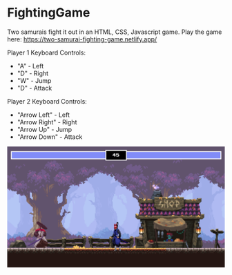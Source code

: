 # FightingGame

Two samurais fight it out in an HTML, CSS, Javascript game. Play the game here: https://two-samurai-fighting-game.netlify.app/

Player 1 Keyboard Controls: 
- "A" - Left 
- "D" - Right
- "W" - Jump
- "D" - Attack

Player 2 Keyboard Controls: 
- "Arrow Left" - Left 
- "Arrow Right" - Right
- "Arrow Up" - Jump
- "Arrow Down" - Attack


![two samurais fight](https://github.com/jonathanleejono/FightingGame/blob/main/github_img/samurai_fight.png)
